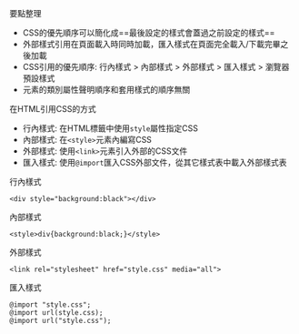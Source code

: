 要點整理
- CSS的優先順序可以簡化成==最後設定的樣式會蓋過之前設定的樣式==
- 外部樣式引用在頁面載入時同時加載，匯入樣式在頁面完全載入/下載完畢之後加載
- CSS引用的優先順序: 行內樣式 > 內部樣式 > 外部樣式 > 匯入樣式 > 瀏覽器預設樣式
- 元素的類別屬性聲明順序和套用樣式的順序無關

在HTML引用CSS的方式
- 行內樣式: 在HTML標籤中使用`style`屬性指定CSS
- 內部樣式: 在`<style>`元素內編寫CSS
- 外部樣式: 使用`<link>`元素引入外部的CSS文件
- 匯入樣式: 使用`@import`匯入CSS外部文件，從其它樣式表中載入外部樣式表

行內樣式
```
<div style="background:black"></div>
```

內部樣式
```
<style>div{background:black;}</style>
```

外部樣式
```
<link rel="stylesheet" href="style.css" media="all">
```

匯入樣式
```
@import "style.css";
@import url(style.css);
@import url("style.css");
```